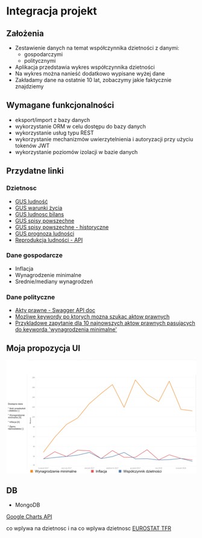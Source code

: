 # Integracja projekt

## Założenia

 - Zestawienie danych na temat współczynnika dzietności z danymi:
 	- gospodarczymi
 	- politycznymi
 - Aplikacja przedstawia wykres współczynnika dzietności
 - Na wykres można nanieść dodatkowo wypisane wyżej dane
 - Zakładamy dane na ostatnie 10 lat, zobaczymy jakie faktycznie znajdziemy

## Wymagane funkcjonalności

 - eksport/import z bazy danych
 - wykorzystanie ORM w celu dostępu do bazy danych
 - wykorzystanie usług typu REST
 - wykorzystanie mechanizmów uwierzytelnienia i autoryzacji przy użyciu tokenów
 JWT 
 - wykorzystanie poziomów izolacji w bazie danych

## Przydatne linki

### Dzietnosc

 - [GUS ludność](https://stat.gov.pl/obszary-tematyczne/ludnosc/ludnosc/)
 - [GUS warunki życia](https://stat.gov.pl/obszary-tematyczne/warunki-zycia/)
 - [GUS ludnosc bilans](https://stat.gov.pl/obszary-tematyczne/ludnosc/ludnosc/ludnosc-bilans-opracowany-w-oparciu-o-wyniki-nsp-2011,1,1.html)
 - [GUS spisy powszechne](https://stat.gov.pl/spisy-powszechne/narodowe-spisy-powszechne/)
 - [GUS spisy powszechne - historyczne](https://stat.gov.pl/spisy-powszechne/narodowe-spisy-powszechne/ludnosc-wedlug-spisow-dane-historyczne/)
 - [GUS prognoza ludności](https://stat.gov.pl/obszary-tematyczne/ludnosc/prognoza-ludnosci/prognoza-ludnosci-gmin-na-lata-2017-2030-opracowanie-eksperymentalne,10,1.html)
 - [Reprodukcja ludności - API](https://dane.gov.pl/pl/dataset/1851,urodzenia-i-zgony-w-gdansku/resource/22331,wspoczynniki-dotyczace-reprodukcji-ludnosci/table)

### Dane gospodarcze

 - Inflacja
 - Wynagrodzenie minimalne
 - Srednie/mediany wynagrodzeń

### Dane polityczne

 - [Akty prawne - Swagger API doc](http://api.sejm.gov.pl/eli/openapi/ui/#/)
 - [Mozliwe keywordy po ktorych mozna szukac aktow prawnych](http://api.sejm.gov.pl/eli/keywords)
 - [Przykladowe zapytanie dla 10 najnowszych aktow prawnych pasujacych do keyworda 'wynagrodzenia minimalne'](https://api.sejm.gov.pl/eli/acts/search?keyword=wynagrodzenia%20minimalne&limit=10)

## Moja propozycja UI

![ui](/integracje-ui.png)

## DB

 - MongoDB

 [Google Charts API](https://developers.google.com/chart/interactive/docs/gallery/combochart?hl=pl)

 co wplywa na dzietnosc i na co wplywa dzietnosc
 [EUROSTAT TFR](https://ec.europa.eu/eurostat/web/population-demography/demography-population-stock-balance/database)